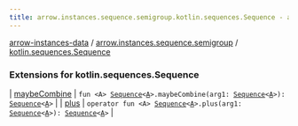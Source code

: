 ```yaml
---
title: arrow.instances.sequence.semigroup.kotlin.sequences.Sequence - arrow-instances-data
---
```


[arrow-instances-data](../../index.html) / [arrow.instances.sequence.semigroup](../index.html) / [kotlin.sequences.Sequence](./index.html)

### Extensions for kotlin.sequences.Sequence

| [maybeCombine](maybe-combine.html) | `fun <A> `[`Sequence`](https://kotlinlang.org/api/latest/jvm/stdlib/kotlin.sequences/-sequence/index.html)`<`[`A`](maybe-combine.html#A)`>.maybeCombine(arg1: `[`Sequence`](https://kotlinlang.org/api/latest/jvm/stdlib/kotlin.sequences/-sequence/index.html)`<`[`A`](maybe-combine.html#A)`>): `[`Sequence`](https://kotlinlang.org/api/latest/jvm/stdlib/kotlin.sequences/-sequence/index.html)`<`[`A`](maybe-combine.html#A)`>` |
| [plus](plus.html) | `operator fun <A> `[`Sequence`](https://kotlinlang.org/api/latest/jvm/stdlib/kotlin.sequences/-sequence/index.html)`<`[`A`](plus.html#A)`>.plus(arg1: `[`Sequence`](https://kotlinlang.org/api/latest/jvm/stdlib/kotlin.sequences/-sequence/index.html)`<`[`A`](plus.html#A)`>): `[`Sequence`](https://kotlinlang.org/api/latest/jvm/stdlib/kotlin.sequences/-sequence/index.html)`<`[`A`](plus.html#A)`>` |

